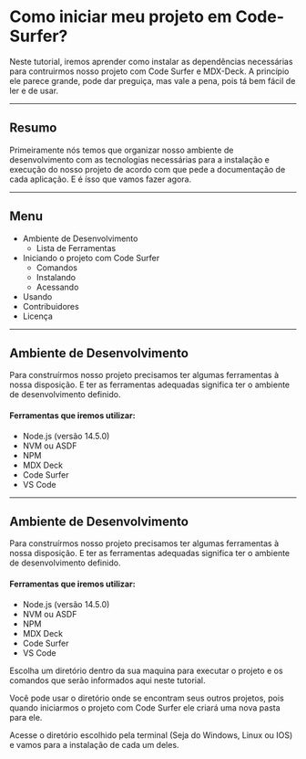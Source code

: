 # Como iniciar meu projeto em Code-Surfer?

Neste tutorial, iremos aprender como instalar as dependências necessárias para contruirmos nosso projeto com Code Surfer e MDX-Deck. A princípio ele parece grande, pode dar preguiça, mas vale a pena, pois tá bem fácil de ler e de usar.

---

## Resumo
Primeiramente nós temos que organizar nosso ambiente de desenvolvimento com as tecnologias necessárias para a instalação e execução do nosso projeto de acordo com que pede a documentação de cada aplicação. E é ísso que vamos fazer agora.

---
## Menu

- Ambiente de Desenvolvimento
    - Lista de Ferramentas
- Iniciando o projeto com Code Surfer
    - Comandos
    - Instalando
    - Acessando
- Usando
- Contribuidores
- Licença

---

## Ambiente de Desenvolvimento

Para construírmos nosso projeto precisamos ter algumas ferramentas à nossa disposição. E ter as ferramentas adequadas significa ter o ambiente de desenvolvimento definido.

#### Ferramentas que iremos utilizar:

- Node.js (versão 14.5.0)
- NVM ou ASDF
- NPM
- MDX Deck
- Code Surfer
- VS Code

---

## Ambiente de Desenvolvimento

Para construírmos nosso projeto precisamos ter algumas ferramentas à nossa disposição. E ter as ferramentas adequadas significa ter o ambiente de desenvolvimento definido.

#### Ferramentas que iremos utilizar:

- Node.js (versão 14.5.0)
- NVM ou ASDF
- NPM
- MDX Deck
- Code Surfer
- VS Code

Escolha um diretório dentro da sua maquina para executar o projeto e os comandos que serão informados aqui neste tutorial. 

Você pode usar o diretório onde se encontram seus outros projetos, pois quando iniciarmos o projeto com Code Surfer ele criará uma nova pasta para ele.

Acesse o diretório escolhido pela terminal (Seja do Windows, Linux ou IOS) e vamos para a instalação de cada um deles.








<!-- # MDX Deck + Code Surfer template

This project was generated with the `npm init code-surfer-deck` command.

## Development

To run the presentation deck in development mode:

```sh
npm start
```

Edit the [`deck.mdx`](deck.mdx) file to get started.

## Exporting

To build the presentation deck:

```sh
npm run build
```

For more documentation see [MDX Deck](https://github.com/jxnblk/mdx-deck) and [Code Surfer](https://codesurfer.pomb.us/) -->
